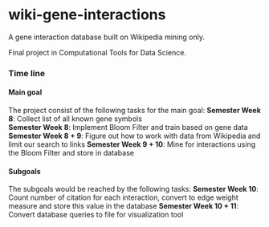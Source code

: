 # wiki-gene-interactions
A gene interaction database built on Wikipedia mining only. 

Final project in Computational Tools for Data Science. 

### Time line
#### Main goal 
The project consist of the following tasks for the main goal: 
__Semester Week 8__: Collect list of all known gene symbols  
__Semester Week 8__: Implement Bloom Filter and train based on gene data
__Semester Week 8 + 9__: Figure out how to work with data from Wikipedia and limit our search to links 
__Semester Week 9 + 10__: Mine for interactions using the Bloom Filter and store in database 
    
#### Subgoals 
The subgoals would be reached by the following tasks:
__Semester Week 10__: Count number of citation for each interaction, convert to edge weight measure and store this value in the database
__Semester Week 10 + 11__: Convert database queries to file for visualization tool 
